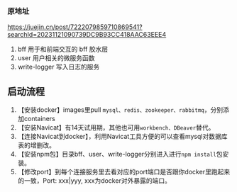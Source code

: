 ### 原地址
https://juejin.cn/post/7222079859710869541?searchId=20231121090739DC9B93CC418AAC63EEE4


1. bff 用于和前端交互的 bff 胶水层
2. user 用户相关的微服务函数
3. write-logger 写入日志的服务


## 启动流程
1. 【安装docker】images里pull `mysql、redis、zookeeper、rabbitmq`，分别添加containers
2. 【安装Navicat】有14天试用期，其他也可用`workbench、DBeaver`替代。
3. 【连接Navicat到docker】，利用Navicat工具方便的可以查看mysql对数据库表的增删改。
4. 【安装npm包】目录bff、user、write-logger分别进入进行`npm install`包安装。
5. 【修改port】到每个连接服务里去看对应的port端口是否跟你docker里跑起来的一致，Port: xxx|yyy, xxx为docker对外暴露的端口。